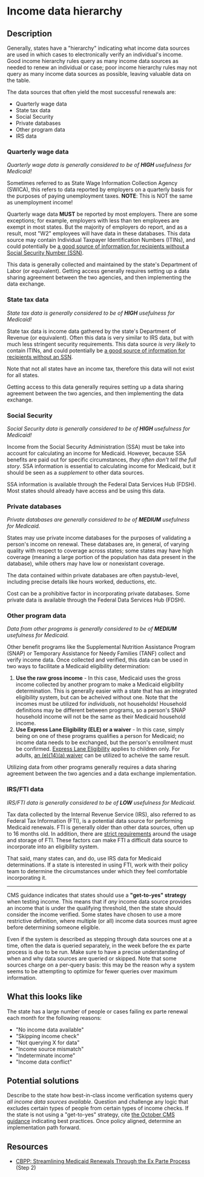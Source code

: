 # Income data hierarchy

## Description

Generally, states have a "hierarchy" indicating what income data sources are used in which cases to electronically verify an individual's income. Good income hierarchy rules query as many income data sources as needed to renew an individual or case; poor income hierarchy rules may not query as many income data sources as possible, leaving valuable data on the table.

The data sources that often yield the most successful renewals are:
  - Quarterly wage data 
  - State tax data
  - Social Security
  - Private databases
  - Other program data
  - IRS data

### Quarterly wage data

_Quarterly wage data is generally considered to be of **HIGH** usefulness for Medicaid!_

Sometimes referred to as State Wage Information Collection Agency (SWICA), this refers to data reported by employers on a quarterly basis for the purposes of paying unemployment taxes. **NOTE**: This is NOT the same as unemployment income!

Quarterly wage data **MUST** be reported by most employers. There are some exceptions; for example, employers with less than ten employees are exempt in most states. But the majority of employers do report, and as a result, most "W2" employees will have data in these databases. This data source may contain Individual Taxpayer Identification Numbers (ITINs), and could potentially be [a good source of information for recipients without a Social Security Number (SSN)](./social-security-numbers.md).

This data is generally collected and maintained by the state's Department of Labor (or equivalent). Getting access generally requires setting up a data sharing agreement between the two agencies, and then implementing the data exchange.

### State tax data

_State tax data is generally considered to be of **HIGH** usefulness for Medicaid!_

State tax data is income data gathered by the state's Department of Revenue (or equivalent). Often this data is very similar to IRS data, but with much less stringent security requirements. This data source _is very likely_ to contain ITINs, and could potentially be [a good source of information for recipients without an SSN](./social-security-numbers.md). 

Note that not all states have an income tax, therefore this data will not exist for all states.

Getting access to this data generally requires setting up a data sharing agreement between the two agencies, and then implementing the data exchange.

### Social Security

_Social Security data is generally considered to be of **HIGH** usefulness for Medicaid!_

Income from the Social Security Administration (SSA) must be take into account for calculating an income for Medicaid. However, because SSA benefits are paid out for specific circumstances, _they often don't tell the full story_. SSA information is essential to calculating income for Medicaid, but it should be seen as a _supplement_ to other data sources.

SSA information is available through the Federal Data Services Hub (FDSH). Most states should already have access and be using this data.

### Private databases

_Private databases are generally considered to be of **MEDIUM** usefulness for Medicaid._

States may use private income databases for the purposes of validating a person's income on renewal. These databases are, in general, of varying quality with respect to coverage across states; some states may have high coverage (meaning a large portion of the population has data present in the database), while others may have low or nonexistant coverage.

The data contained within private databases are often paystub-level, including precise details like hours worked, deductions, etc.

Cost can be a prohibitive factor in incorporating private databases. Some private data is available through the Federal Data Services Hub (FDSH).

### Other program data

_Data from other programs is generally considered to be of **MEDIUM** usefulness for Medicaid._

Other benefit programs like the Supplemental Nutrition Assistance Program (SNAP) or Temporary Assistance for Needy Families (TANF) collect and verify income data. Once collected and verified, this data can be used in two ways to facilitate a Medicaid eligibility determination:
1. **Use the raw gross income** - In this case, Medicaid uses the gross income collected by another program to make a Medicaid eligibility determination. This is generally easier with a state that has an integrated eligibility system, but can be acheived without one. Note that the incomes must be utilized for _individuals_, not households! Household definitions may be different between programs, so a person's SNAP household income will not be the same as their Medicaid household income.
2. **Use Express Lane Eligibility (ELE) or a waiver** - In this case, simply being on one of these programs qualifies a person for Medicaid; no income data needs to be exchanged, but the person's enrollment must be confirmed. [Express Lane Eligibility](https://www.medicaid.gov/medicaid/enrollment-strategies/express-lane-eligibility-medicaid-and-chip-coverage/index.html) applies to children only. For adults, [an (e)(14)(a) waiver](./waiver-implementations.md) can be utilized to acheive the same result.

Utilizing data from other programs generally requires a data sharing agreement between the two agencies and a data exchange implementation.

### IRS/FTI data

_IRS/FTI data is generally considered to be of **LOW** usefulness for Medicaid._

Tax data collected by the Internal Revenue Service (IRS), also referred to as Federal Tax Information (FTI), is a potential data source for performing Medicaid renewals. FTI is generally older than other data sources, often up to 16 months old. In addition, there are [strict requirements](https://www.irs.gov/pub/irs-pdf/p1075.pdf) around the usage and storage of FTI. These factors can make FTI a difficult data source to incorporate into an eligibility system.

That said, many states can, and do, use IRS data for Medicaid determinations. If a state is interested in using FTI, work with their policy team to determine the circumstances under which they feel comfortable incorporating it.

---

CMS guidance indicates that states should use a **"get-to-yes" strategy** when testing income. This means that if _any_ income data source provides an income that is under the qualifying threshold, then the state should consider the income verified. Some states have chosen to use a more restrictive definition, where multiple (or all) income data sources must agree before determining someone eligible.

Even if the system is described as stepping through data sources one at a time, often the data is queried separately, in the week before the ex parte process is due to be run. Make sure to have a precise understanding of when and why data sources are queried or skipped. Note that some sources charge on a per-query basis: this may be the reason why a system seems to be attempting to optimize for fewer queries over maximum information.

## What this looks like

The state has a large number of people or cases failing ex parte renewal each month for the following reasons:
  - "No income data available"
  - "Skipping income check"
  - "Not querying X for data"
  - "Income source mismatch"
  - "Indeterminate income"
  - "Income data conflict"

## Potential solutions

Describe to the state how best-in-class income verification systems query _all income data sources available_. Question and challenge any logic that excludes certain types of people from certain types of income checks. If the state is not using a "get-to-yes" strategy, cite [the October CMS guidance](https://www.medicaid.gov/sites/default/files/2022-10/ex-parte-renewal-102022.pdf) indicating best practices. Once policy aligned, determine an implementation path forward.

## Resources

- [CBPP: Streamlining Medicaid Renewals Through the Ex Parte Process](https://www.cbpp.org/research/health/streamlining-medicaid-renewals-through-the-ex-parte-process) (Step 2)
